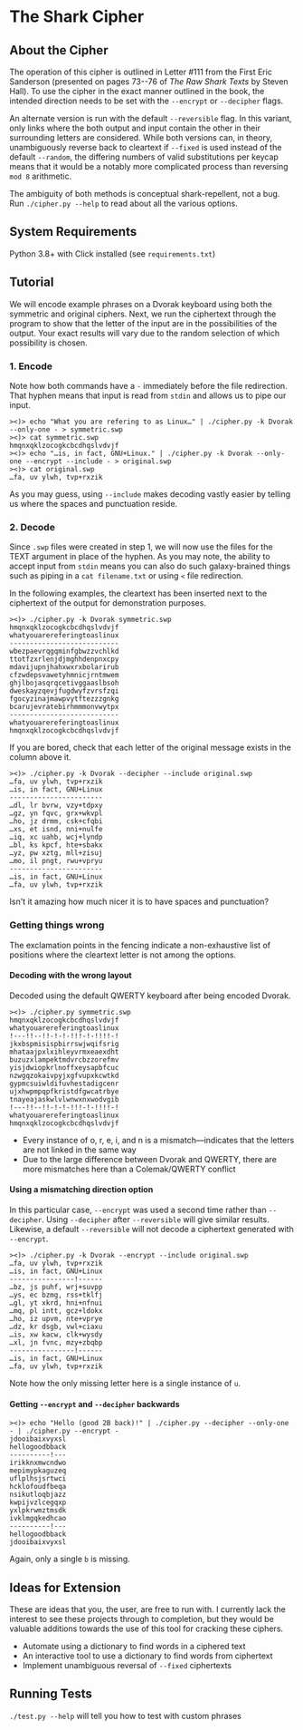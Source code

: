 # The Shark Cipher

## About the Cipher

The operation of this cipher is outlined in Letter #111 from the First Eric
Sanderson (presented on pages 73--76 of _The Raw Shark Texts_ by Steven Hall).
To use the cipher in the exact manner outlined in the book, the intended
direction needs to be set with the `--encrypt` or `--decipher` flags.

An alternate version is run with the default `--reversible` flag.  In this
variant, only links where the both output and input contain the other in their
surrounding letters are considered.  While both versions can, in theory,
unambiguously reverse back to cleartext if `--fixed` is used instead of the
default `--random`, the differing numbers of valid substitutions per keycap
means that it would be a notably more complicated process than reversing `mod
8` arithmetic. 

The ambiguity of both methods is conceptual shark-repellent, not a bug.
Run `./cipher.py --help` to read about all the various options.

## System Requirements

Python 3.8+ with Click installed (see `requirements.txt`)

## Tutorial

We will encode example phrases on a Dvorak keyboard using both the symmetric
and original ciphers.  Next, we run the ciphertext through the program to show
that the letter of the input are in the possibilities of the output.  Your
exact results will vary due to the random selection of which possibility is
chosen.

### 1. Encode

Note how both commands have a `-` immediately before the file redirection.
That hyphen means that input is read from `stdin` and allows us to pipe
our input.

```
><)> echo "What you are refering to as Linux…" | ./cipher.py -k Dvorak --only-one - > symmetric.swp
><)> cat symmetric.swp
hmqnxqklzocogkcbcdhqslvdvjf
><)> echo "…is, in fact, GNU+Linux." | ./cipher.py -k Dvorak --only-one --encrypt --include - > original.swp
><)> cat original.swp
…fa, uv ylwh, tvp+rxzik
```

As you may guess, using `--include` makes decoding vastly easier by telling
us where the spaces and punctuation reside.

### 2. Decode

Since `.swp` files were created in step 1, we will now use the files for the TEXT
argument in place of the hyphen.  As you may note, the ability to accept
input from `stdin` means you can also do such galaxy-brained things such as
piping in a `cat filename.txt` or using `<` file redirection.

In the following examples, the cleartext has been inserted next to the ciphertext
of the output for demonstration purposes.

```
><)> ./cipher.py -k Dvorak symmetric.swp
hmqnxqklzocogkcbcdhqslvdvjf
whatyouarereferingtoaslinux
---------------------------
wbezpaevrqgqminfgbwzzvchlkd
ttotfzxrlenjdjmghhdenpnxcpy
mdavijupnjhahxwxrxbolarirub
cfzwdepsvawetyhmnicjrntmwem
ghjlbojasqrqcetivggaaslbsoh
dweskayzqevjfugdwyfzvrsfzqi
fgocyzinajmawpvytftezzzgnkg
bcarujevratebirhmmmonvwytpx
---------------------------
whatyouarereferingtoaslinux
hmqnxqklzocogkcbcdhqslvdvjf
```

If you are bored, check that each letter of the original message exists in the
column above it.

```
><)> ./cipher.py -k Dvorak --decipher --include original.swp
…fa, uv ylwh, tvp+rxzik
…is, in fact, GNU+Linux
-----------------------
…dl, lr bvrw, vzy+tdpxy
…gz, yn fqvc, grx+wkvpl
…ho, jz drmm, csk+cfqbi
…xs, et isnd, nni+nulfe
…iq, xc uahb, wcj+lyndp
…bl, ks kpcf, hte+sbakx
…yz, pw xztg, mll+zisuj
…mo, il pngt, rwu+vpryu
-----------------------
…is, in fact, GNU+Linux
…fa, uv ylwh, tvp+rxzik
``` 

Isn't it amazing how much nicer it is to have spaces and punctuation?

### Getting things wrong

The exclamation points in the fencing indicate a non-exhaustive
list of positions where the cleartext letter is not among the options.

#### Decoding with the wrong layout

Decoded using the default QWERTY keyboard after being encoded Dvorak.

```
><)> ./cipher.py symmetric.swp
hmqnxqklzocogkcbcdhqslvdvjf
whatyouarereferingtoaslinux
!---!!--!!-!-!-!!!-!-!!!!-!
jkxbspmisispbirrswjwqifsrig
mhataajpxlxihleyvrmxeaexdht
buzuzxlampektmdvrcbzzorefmv
yisjdwiopkrlnoffxeysapbfcuc
nzwgqzokaivpyjxgfvupxkcwtkd
gypmcsuiwldifuvhestadigcenr
ujxhwpmpqpfkristdfgwcatrbye
tnayeajaskwlvlwnwxnxwodvgib
!---!!--!!-!-!-!!!-!-!!!!-!
whatyouarereferingtoaslinux
hmqnxqklzocogkcbcdhqslvdvjf
```

* Every instance of o, r, e, i, and n is a mismatch—indicates that the letters
  are not linked in the same way
* Due to the large difference between Dvorak and QWERTY, there are more
  mismatches here than a Colemak/QWERTY conflict

#### Using a mismatching direction option

In this particular case, `--encrypt` was used a second time rather than
`--decipher`.  Using `--decipher` after `--reversible` will give similar
results.  Likewise, a default `--reversible` will not decode a ciphertext
generated with `--encrypt`.

```
><)> ./cipher.py -k Dvorak --encrypt --include original.swp
…fa, uv ylwh, tvp+rxzik
…is, in fact, GNU+Linux
----------------!------
…bz, js puhf, wrj+suvpp
…ys, ec bzmg, rss+tklfj
…gl, yt xkrd, hni+nfnui
…mq, pl intt, gcz+ldokx
…ho, iz upvm, nte+vprye
…dz, kr dsgb, vwl+ciaxu
…is, xw kacw, clk+wysdy
…xl, jn fvnc, mzy+zbqbp
----------------!------
…is, in fact, GNU+Linux
…fa, uv ylwh, tvp+rxzik
```

Note how the only missing letter here is a single instance of `u`.

#### Getting `--encrypt` and `--decipher` backwards

```
><)> echo "Hello (good 2B back)!" | ./cipher.py --decipher --only-one - | ./cipher.py --encrypt -
jdooibaixvyxsl
hellogoodbback
----------!---
irikknxmwcndwo
mepimypkaguzeq
uflplhsjsrtwci
hcklofoudfbeqa
nsikutloqbjazz
kwpijvzlcegqxp
yxlpkrwmztmsdk
ivklmgqkedhcao
----------!---
hellogoodbback
jdooibaixvyxsl
```

Again, only a single `b` is missing.

## Ideas for Extension

These are ideas that you, the user, are free to run with.  I currently lack the
interest to see these projects through to completion, but they would be
valuable additions towards the use of this tool for cracking these ciphers.

* Automate using a dictionary to find words in a ciphered text
* An interactive tool to use a dictionary to find words from ciphertext
* Implement unambiguous reversal of `--fixed` ciphertexts

## Running Tests

`./test.py --help` will tell you how to test with custom phrases
